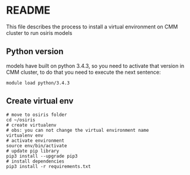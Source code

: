 # README

This file describes the process to install a virtual environment on CMM cluster to run osiris models

## Python version

models have built on python 3.4.3, so you need to activate that version in CMM cluster, to do that you need to execute the next sentence:
```
module load python/3.4.3
```

## Create virtual env

```
# move to osiris folder
cd ~/osiris
# create virtualenv
# obs: you can not change the virtual environment name
virtualenv env
# activate environment
source env/bin/activate
# update pip library
pip3 install --upgrade pip3
# install dependencies
pip3 install -r requirements.txt
```

